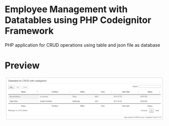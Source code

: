 # Employee Management with Datatables using PHP Codeignitor Framework
PHP application for CRUD operations using table and json file as database


# Preview
![UI output](UI.PNG)
